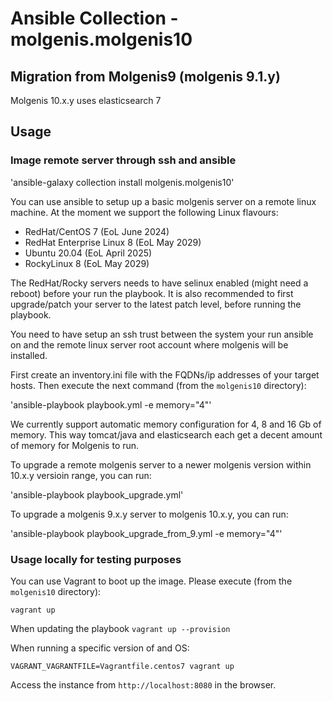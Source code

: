 # Ansible Collection - molgenis.molgenis10

## Migration from Molgenis9 (molgenis 9.1.y)
Molgenis 10.x.y uses elasticsearch 7 



## Usage

### Image remote server through ssh and ansible
'ansible-galaxy collection install molgenis.molgenis10'

You can use ansible to setup up a basic molgenis server on a remote linux machine. At the moment we support the following Linux flavours:

* RedHat/CentOS 7 (EoL June 2024)
* RedHat Enterprise Linux 8 (EoL May 2029)
* Ubuntu 20.04 (EoL April 2025)
* RockyLinux 8 (EoL May 2029)

The RedHat/Rocky servers needs to have selinux enabled (might need a reboot) before your run the playbook.
It is also recommended to first upgrade/patch your server to the latest patch level, before running the playbook.

You need to have setup an ssh trust between the system your run ansible on and the remote linux server root account where molgenis will be installed.

First create an inventory.ini file with the FQDNs/ip addresses of your target hosts. Then execute the next command (from the `molgenis10` directory):

'ansible-playbook playbook.yml -e memory="4"' 

We currently support automatic memory configuration for 4, 8 and 16 Gb of memory. This way tomcat/java and elasticsearch each get a decent amount of memory for Molgenis to run.


To upgrade a remote molgenis server to a newer molgenis version within 10.x.y versioin range, you can run:

'ansible-playbook playbook_upgrade.yml'

To upgrade a molgenis 9.x.y server to molgenis 10.x.y, you can run:

'ansible-playbook playbook_upgrade_from_9.yml -e memory="4"'


### Usage locally for testing purposes
You can use Vagrant to boot up the image. Please execute (from the `molgenis10` directory):

`vagrant up`

When updating the playbook
`vagrant up --provision`

When running a specific version of and OS:

`VAGRANT_VAGRANTFILE=Vagrantfile.centos7 vagrant up`

Access the instance from `http://localhost:8080` in the browser.
